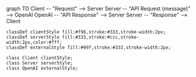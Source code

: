 graph TD
    Client -- "Request" --> Server
    Server -- "API Request (message)" --> OpenAI
    OpenAI -- "API Response" --> Server
    Server -- "Response" --> Client

    classDef clientStyle fill:#f96,stroke:#333,stroke-width:2px;
    classDef serverStyle fill:#333,stroke:#ccc,stroke-width:2px,color:#fff;
    classDef externalStyle fill:#99f,stroke:#333,stroke-width:2px;

    class Client clientStyle;
    class Server serverStyle;
    class OpenAI externalStyle;
